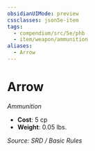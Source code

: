 ```yaml
---
obsidianUIMode: preview
cssclasses: json5e-item
tags:
  - compendium/src/5e/phb
  - item/weapon/ammunition
aliases:
  - Arrow
---
```

# Arrow
*Ammunition*  

- **Cost**: 5 cp
- **Weight**: 0.05 lbs.

*Source: SRD / Basic Rules*